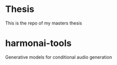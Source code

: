 # Thesis
This is the repo of my masters thesis
# harmonai-tools
Generative models for conditional audio generation

